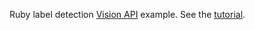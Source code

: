 Ruby label detection [Vision API](https://cloud.google.com/vision/) example.
See the [tutorial](http://googlecloudplatform.github.io/gcloud-ruby/#/docs/v0.12.2/gcloud/vision).
